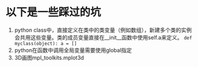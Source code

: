 # 以下是一些踩过的坑
1. python class中，直接定义在类中的类变量（例如数组），新建多个类的实例会共用这些变量。类的成员变量直接在__init__函数中使用self.a来定义。
`def myclass(object):
  a = []
`
2. python在函数中调用全局变量需要使用global指定
3. 3D画图mpl_toolkits.mplot3d
